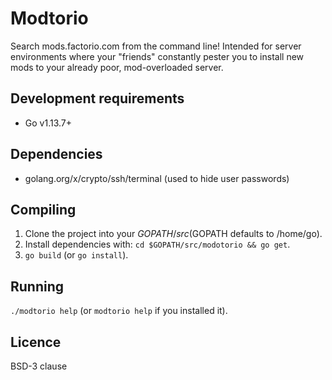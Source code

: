 # Modtorio
Search mods.factorio.com from the command line! Intended for server environments where your "friends" constantly pester you to install new mods to your already poor, mod-overloaded server.

## Development requirements
* Go v1.13.7+

## Dependencies
* golang.org/x/crypto/ssh/terminal (used to hide user passwords)

## Compiling
1. Clone the project into your $GOPATH/src ($GOPATH defaults to /home/go).
2. Install dependencies with: `cd $GOPATH/src/modotorio && go get`.
3. `go build` (or `go install`).

## Running
`./modtorio help` (or `modtorio help` if you installed it).

## Licence
BSD-3 clause
